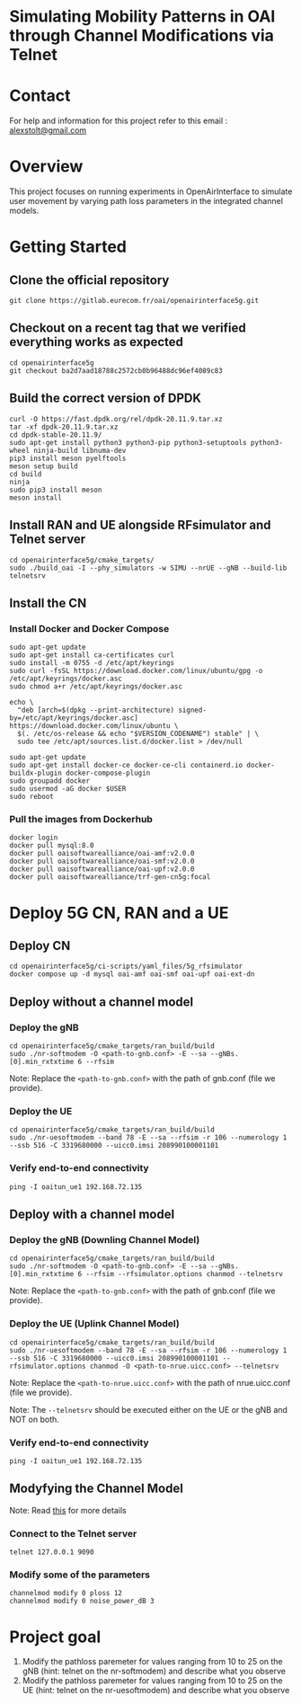 # Simulating Mobility Patterns in OAI through Channel Modifications via Telnet

# Contact
For help and information for this project refer to this email : alexstolt@gmail.com

# Overview
This project focuses on running experiments in OpenAirInterface to simulate user movement by varying path loss parameters in the integrated channel models.


# Getting Started
## Clone the official repository 


```git clone https://gitlab.eurecom.fr/oai/openairinterface5g.git```

## Checkout on a recent tag that we verified everything works as expected 
```
cd openairinterface5g 
git checkout ba2d7aad18788c2572cb0b96488dc96ef4089c83
```

## Build the correct version of DPDK 
```
curl -O https://fast.dpdk.org/rel/dpdk-20.11.9.tar.xz
tar -xf dpdk-20.11.9.tar.xz
cd dpdk-stable-20.11.9/
sudo apt-get install python3 python3-pip python3-setuptools python3-wheel ninja-build libnuma-dev
pip3 install meson pyelftools
meson setup build
cd build
ninja
sudo pip3 install meson
meson install
```

## Install RAN and UE alongside RFsimulator and Telnet server
```
cd openairinterface5g/cmake_targets/
sudo ./build_oai -I --phy_simulators -w SIMU --nrUE --gNB --build-lib telnetsrv
```

## Install the CN

### Install Docker and Docker Compose
```
sudo apt-get update
sudo apt-get install ca-certificates curl
sudo install -m 0755 -d /etc/apt/keyrings
sudo curl -fsSL https://download.docker.com/linux/ubuntu/gpg -o /etc/apt/keyrings/docker.asc
sudo chmod a+r /etc/apt/keyrings/docker.asc

echo \
  "deb [arch=$(dpkg --print-architecture) signed-by=/etc/apt/keyrings/docker.asc] https://download.docker.com/linux/ubuntu \
  $(. /etc/os-release && echo "$VERSION_CODENAME") stable" | \
  sudo tee /etc/apt/sources.list.d/docker.list > /dev/null

sudo apt-get update
sudo apt-get install docker-ce docker-ce-cli containerd.io docker-buildx-plugin docker-compose-plugin
sudo groupadd docker
sudo usermod -aG docker $USER
sudo reboot
```

### Pull the images from Dockerhub

```
docker login
docker pull mysql:8.0
docker pull oaisoftwarealliance/oai-amf:v2.0.0
docker pull oaisoftwarealliance/oai-smf:v2.0.0
docker pull oaisoftwarealliance/oai-upf:v2.0.0
docker pull oaisoftwarealliance/trf-gen-cn5g:focal
```


# Deploy 5G CN, RAN and a UE

## Deploy CN
```
cd openairinterface5g/ci-scripts/yaml_files/5g_rfsimulator
docker compose up -d mysql oai-amf oai-smf oai-upf oai-ext-dn
```

## Deploy without a channel model

### Deploy the gNB 
```
cd openairinterface5g/cmake_targets/ran_build/build
sudo ./nr-softmodem -O <path-to-gnb.conf> -E --sa --gNBs.[0].min_rxtxtime 6 --rfsim
```

Note: Replace the ```<path-to-gnb.conf>``` with the path of gnb.conf (file we provide).


### Deploy the UE
```
cd openairinterface5g/cmake_targets/ran_build/build
sudo ./nr-uesoftmodem --band 78 -E --sa --rfsim -r 106 --numerology 1 --ssb 516 -C 3319680000 --uicc0.imsi 208990100001101
```

### Verify end-to-end connectivity
```
ping -I oaitun_ue1 192.168.72.135
```


## Deploy with a channel model

### Deploy the gNB (Downling Channel Model)
```
cd openairinterface5g/cmake_targets/ran_build/build
sudo ./nr-softmodem -O <path-to-gnb.conf> -E --sa --gNBs.[0].min_rxtxtime 6 --rfsim --rfsimulator.options chanmod --telnetsrv
```

Note: Replace the ```<path-to-gnb.conf>``` with the path of gnb.conf (file we provide).


### Deploy the UE (Uplink Channel Model)
```
cd openairinterface5g/cmake_targets/ran_build/build
sudo ./nr-uesoftmodem --band 78 -E --sa --rfsim -r 106 --numerology 1 --ssb 516 -C 3319680000 --uicc0.imsi 208990100001101 --rfsimulator.options chanmod -O <path-to-nrue.uicc.conf> --telnetsrv
```

Note: Replace the ```<path-to-nrue.uicc.conf>``` with the path of nrue.uicc.conf (file we provide).

Note: The ```--telnetsrv``` should be executed either on the UE or the gNB and NOT on both.

### Verify end-to-end connectivity
```
ping -I oaitun_ue1 192.168.72.135
```

## Modyfying the Channel Model 
Note: Read [this](https://gitlab.eurecom.fr/oai/openairinterface5g/-/blob/develop/openair1/SIMULATION/TOOLS/DOC/channel_simulation.md) for more details
### Connect to the Telnet server 
```telnet 127.0.0.1 9090```

### Modify some of the parameters
```
channelmod modify 0 ploss 12
channelmod modify 0 noise_power_dB 3
```


# Project goal
1. Modify the pathloss paremeter for values ranging from 10 to 25 on the gNB (hint: telnet on the nr-softmodem) and describe what you observe  
1. Modify the pathloss paremeter for values ranging from 10 to 25 on the UE (hint: telnet on the nr-uesoftmodem) and describe what you observe  

